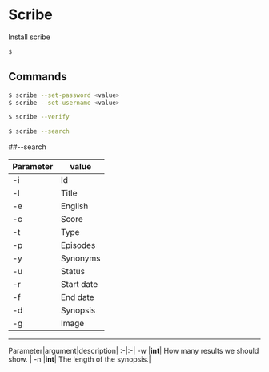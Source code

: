 # Scribe

Install scribe
```bash
$ 
```

## Commands

```bash
$ scribe --set-password <value>
$ scribe --set-username <value>
```

```bash
$ scribe --verify
```

```bash
$ scribe --search
```

##--search

Parameter|value|
---------|-----|
-i|Id|
-l|Title|
-e|English|
-c|Score|
-t|Type|
-p|Episodes|
-y|Synonyms|
-u|Status|
-r|Start date|
-f|End date|
-d|Synopsis|
-g|Image|

----------

Parameter|argument|description|
:-|:-|
-w  |**int**| How many results we should show. |
-n  |**int**| The length of the synopsis.|

